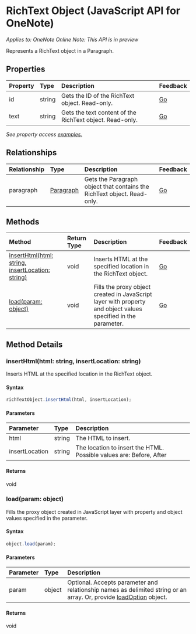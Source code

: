 # RichText Object (JavaScript API for OneNote)

_Applies to: OneNote Online_
_Note: This API is in preview_

Represents a RichText object in a Paragraph.

## Properties

| Property	   | Type	|Description|Feedback|
|:---------------|:--------|:----------|:-------|
|id|string|Gets the ID of the RichText object. Read-only.|[Go](https://github.com/OfficeDev/office-js-docs/issues/new?title=OneNote-richText-id)|
|text|string|Gets the text content of the RichText object. Read-only.|[Go](https://github.com/OfficeDev/office-js-docs/issues/new?title=OneNote-richText-text)|

_See property access [examples.](#property-access-examples)_

## Relationships
| Relationship | Type	|Description| Feedback|
|:---------------|:--------|:----------|:-------|
|paragraph|[Paragraph](paragraph.md)|Gets the Paragraph object that contains the RichText object. Read-only.|[Go](https://github.com/OfficeDev/office-js-docs/issues/new?title=OneNote-richText-paragraph)|

## Methods

| Method		   | Return Type	|Description| Feedback|
|:---------------|:--------|:----------|:-------|
|[insertHtml(html: string, insertLocation: string)](#inserthtmlhtml-string-insertlocation-string)|void|Inserts HTML at the specified location in the RichText object.|[Go](https://github.com/OfficeDev/office-js-docs/issues/new?title=OneNote-richText-insertHtml)|
|[load(param: object)](#loadparam-object)|void|Fills the proxy object created in JavaScript layer with property and object values specified in the parameter.|[Go](https://github.com/OfficeDev/office-js-docs/issues/new?title=OneNote-richText-load)|

## Method Details


### insertHtml(html: string, insertLocation: string)
Inserts HTML at the specified location in the RichText object.

#### Syntax
```js
richTextObject.insertHtml(html, insertLocation);
```

#### Parameters
| Parameter	   | Type	|Description|
|:---------------|:--------|:----------|
|html|string|The HTML to insert.|
|insertLocation|string|The location to insert the HTML.  Possible values are: Before, After|

#### Returns
void

### load(param: object)
Fills the proxy object created in JavaScript layer with property and object values specified in the parameter.

#### Syntax
```js
object.load(param);
```

#### Parameters
| Parameter	   | Type	|Description|
|:---------------|:--------|:----------|
|param|object|Optional. Accepts parameter and relationship names as delimited string or an array. Or, provide [loadOption](loadoption.md) object.|

#### Returns
void
